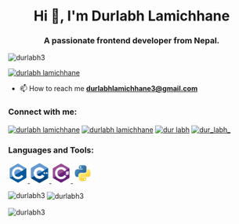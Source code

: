 <h1 align="center">Hi 👋, I'm Durlabh Lamichhane</h1>
<h3 align="center">A passionate frontend developer from Nepal.</h3>

<p align="left"> <img src="https://komarev.com/ghpvc/?username=durlabh3&label=Profile%20views&color=0e75b6&style=flat" alt="durlabh3" /> </p>

<p align="left"> <a href="https://twitter.com/durlabh lamichhane" target="blank"><img src="https://img.shields.io/twitter/follow/durlabh lamichhane?logo=twitter&style=for-the-badge" alt="durlabh lamichhane" /></a> </p>

- 📫 How to reach me **durlabhlamichhane3@gmail.com**

<h3 align="left">Connect with me:</h3>
<p align="left">
<a href="https://twitter.com/durlabh lamichhane" target="blank"><img align="center" src="https://raw.githubusercontent.com/rahuldkjain/github-profile-readme-generator/master/src/images/icons/Social/twitter.svg" alt="durlabh lamichhane" height="30" width="40" /></a>
<a href="https://linkedin.com/in/durlabh lamichhane" target="blank"><img align="center" src="https://raw.githubusercontent.com/rahuldkjain/github-profile-readme-generator/master/src/images/icons/Social/linked-in-alt.svg" alt="durlabh lamichhane" height="30" width="40" /></a>
<a href="https://fb.com/dur labh" target="blank"><img align="center" src="https://raw.githubusercontent.com/rahuldkjain/github-profile-readme-generator/master/src/images/icons/Social/facebook.svg" alt="dur labh" height="30" width="40" /></a>
<a href="https://instagram.com/dur_labh_" target="blank"><img align="center" src="https://raw.githubusercontent.com/rahuldkjain/github-profile-readme-generator/master/src/images/icons/Social/instagram.svg" alt="dur_labh_" height="30" width="40" /></a>
</p>

<h3 align="left">Languages and Tools:</h3>
<p align="left"> <a href="https://www.cprogramming.com/" target="_blank" rel="noreferrer"> <img src="https://raw.githubusercontent.com/devicons/devicon/master/icons/c/c-original.svg" alt="c" width="40" height="40"/> </a> <a href="https://www.w3schools.com/cpp/" target="_blank" rel="noreferrer"> <img src="https://raw.githubusercontent.com/devicons/devicon/master/icons/cplusplus/cplusplus-original.svg" alt="cplusplus" width="40" height="40"/> </a> <a href="https://www.w3schools.com/cs/" target="_blank" rel="noreferrer"> <img src="https://raw.githubusercontent.com/devicons/devicon/master/icons/csharp/csharp-original.svg" alt="csharp" width="40" height="40"/> </a> <a href="https://www.python.org" target="_blank" rel="noreferrer"> <img src="https://raw.githubusercontent.com/devicons/devicon/master/icons/python/python-original.svg" alt="python" width="40" height="40"/> </a> </p>

<p><img align="left" src="https://github-readme-stats.vercel.app/api/top-langs?username=durlabh3&show_icons=true&locale=en&layout=compact" alt="durlabh3" /></p>

<p>&nbsp;<img align="center" src="https://github-readme-stats.vercel.app/api?username=durlabh3&show_icons=true&locale=en" alt="durlabh3" /></p>

<p><img align="center" src="https://github-readme-streak-stats.herokuapp.com/?user=durlabh3&" alt="durlabh3" /></p>
